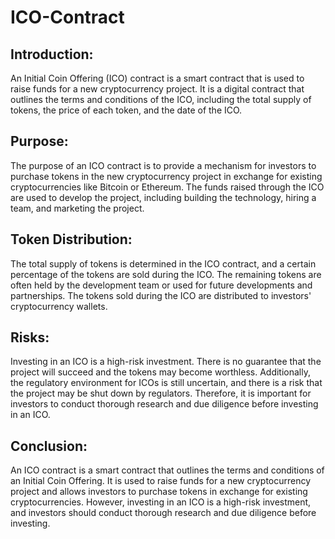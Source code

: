 # ICO-Contract
## Introduction:
An Initial Coin Offering (ICO) contract is a smart contract that is used to raise funds for a new cryptocurrency project. It is a digital contract that outlines the terms and conditions of the ICO, including the total supply of tokens, the price of each token, and the date of the ICO.

## Purpose:
The purpose of an ICO contract is to provide a mechanism for investors to purchase tokens in the new cryptocurrency project in exchange for existing cryptocurrencies like Bitcoin or Ethereum. The funds raised through the ICO are used to develop the project, including building the technology, hiring a team, and marketing the project.

## Token Distribution:
The total supply of tokens is determined in the ICO contract, and a certain percentage of the tokens are sold during the ICO. The remaining tokens are often held by the development team or used for future developments and partnerships. The tokens sold during the ICO are distributed to investors' cryptocurrency wallets.

## Risks:
Investing in an ICO is a high-risk investment. There is no guarantee that the project will succeed and the tokens may become worthless. Additionally, the regulatory environment for ICOs is still uncertain, and there is a risk that the project may be shut down by regulators. Therefore, it is important for investors to conduct thorough research and due diligence before investing in an ICO.

## Conclusion:
An ICO contract is a smart contract that outlines the terms and conditions of an Initial Coin Offering. It is used to raise funds for a new cryptocurrency project and allows investors to purchase tokens in exchange for existing cryptocurrencies. However, investing in an ICO is a high-risk investment, and investors should conduct thorough research and due diligence before investing.

